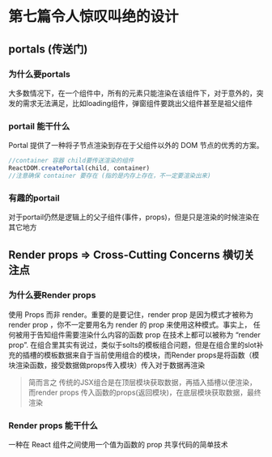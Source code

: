 # 第七篇令人惊叹叫绝的设计


## portals (传送门)

### 为什么要portals
大多数情况下，在一个组件中，所有的元素只能渲染在该组件下，对于意外的，突发的需求无法满足，比如loading组件，弹窗组件要跳出父组件甚至是祖父组件

### portail 能干什么
Portal 提供了一种将子节点渲染到存在于父组件以外的 DOM 节点的优秀的方案。
```javascript
//container 容器 child要传送渲染的组件
ReactDOM.createPortal(child, container)
//注意确保 container 要存在 (指的是内存上存在，不一定要渲染出来)
```

### 有趣的portail
对于portail仍然是逻辑上的父子组件(事件，props)，但是只是渲染的时候渲染在其它地方


## Render props => Cross-Cutting Concerns 横切关注点

### 为什么要Render props
使用 Props 而非 render。重要的是要记住，render prop 是因为模式才被称为 render prop ，你不一定要用名为 render 的 prop 来使用这种模式。事实上， 任何被用于告知组件需要渲染什么内容的函数 prop 在技术上都可以被称为 “render prop”.
在组合里其实有说过，类似于solts的模板组合问题，但是在组合里的slot补充的插槽的模板数据来自于当前使用组合的模块，而Render props是将函数（模块渲染函数，接受数据做props传入模块）传入对于数据再渲染

> 简而言之 传统的JSX组合是在顶层模块获取数据，再插入插槽以便渲染，而render props 传入函数的props(返回模块)，在底层模块获取数据，最终渲染

### Render props 能干什么
一种在 React 组件之间使用一个值为函数的 prop 共享代码的简单技术